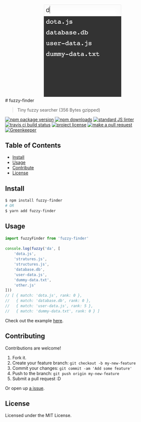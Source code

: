 <div align="center">
  <img width="50%" src="assets/demo.gif" alt=""/>
</div>
# fuzzy-finder

> Tiny fuzzy searcher (356 Bytes gzipped)

[![npm package version](https://img.shields.io/npm/v/fuzzy-finder.svg?style=flat-square)](https://npmjs.org/package/fuzzy-finder)
[![npm downloads](https://img.shields.io/npm/dm/fuzzy-finder.svg?style=flat-square)](https://npmjs.org/package/fuzzy-finder)
[![standard JS linter](https://img.shields.io/badge/code%20style-standard-brightgreen.svg?style=flat-square)](https://github.com/feross/standard)
[![travis ci build status](https://img.shields.io/travis/tiaanduplessis/fuzzy-finder.svg?style=flat-square)](https://travis-ci.org/tiaanduplessis/fuzzy-finder)
[![project license](https://img.shields.io/npm/l/fuzzy-finder.svg?style=flat-square)](https://github.com/tiaanduplessis/fuzzy-finder/blob/master/LICENSE)
[![make a pull request](https://img.shields.io/badge/PRs-welcome-brightgreen.svg?style=flat-square)](http://makeapullrequest.com)
[![Greenkeeper](https://badges.greenkeeper.io/tiaanduplessis/fuzzy-finder.svg)](https://greenkeeper.io)

## Table of Contents

- [Install](#install)
- [Usage](#usage)
- [Contribute](#contribute)
- [License](#license)

## Install

```sh
$ npm install fuzzy-finder
# OR
$ yarn add fuzzy-finder
```

## Usage

```js
import fuzzyFinder from 'fuzzy-finder'

console.log(fuzzy('da', [
    'dota.js',
    'stratures.js',
    'structures.js',
    'database.db',
    'user-data.js',
    'dummy-data.txt',
    'other.js'
]))
// [ { match: 'dota.js', rank: 0 },
//   { match: 'database.db', rank: 0 },
//   { match: 'user-data.js', rank: 5 },
//   { match: 'dummy-data.txt', rank: 0 } ]
```

Check out the example [here](https://codepen.io/tiaan/full/ayYZaM/).

## Contributing

Contributions are welcome!

1. Fork it.
2. Create your feature branch: `git checkout -b my-new-feature`
3. Commit your changes: `git commit -am 'Add some feature'`
4. Push to the branch: `git push origin my-new-feature`
5. Submit a pull request :D

Or open up [a issue](https://github.com/tiaanduplessis/fuzzy-finder/issues).

## License

Licensed under the MIT License.
